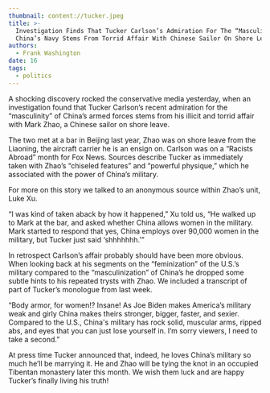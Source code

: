 ```yaml
---
thumbnail: content://tucker.jpeg
title: >-
  Investigation Finds That Tucker Carlson’s Admiration For The “Masculinity” Of
  China’s Navy Stems From Torrid Affair With Chinese Sailor On Shore Leave 
authors:
  - Frank Washington
date: 16
tags:
  - politics
---
```


A shocking discovery rocked the conservative media yesterday, when an investigation found that Tucker Carlson’s recent admiration for the “masculinity” of China’s armed forces stems from his illicit and torrid affair with Mark Zhao, a Chinese sailor on shore leave.

The two met at a bar in Beijing last year, Zhao was on shore leave from the Liaoning, the aircraft carrier he is an ensign on. Carlson was on a “Racists Abroad” month for Fox News. Sources describe Tucker as immediately taken with Zhao’s “chiseled features” and “powerful physique,” which he associated with the power of China’s military.

For more on this story we talked to an anonymous source within Zhao’s unit, Luke Xu.

“I was kind of taken aback by how it happened,” Xu told us, “He walked up to Mark at the bar, and asked whether China allows women in the military. Mark started to respond that yes, China employs over 90,000 women in the military, but Tucker just said ‘shhhhhhh.’”

In retrospect Carlson’s affair probably should have been more obvious. When looking back at his segments on the “feminization” of the U.S.’s military compared to the “masculinization” of China’s he dropped some subtle hints to his repeated trysts with Zhao. We included a transcript of part of Tucker’s monologue from last week.

“Body armor, for women!? Insane! As Joe Biden makes America’s military weak and girly China makes theirs stronger, bigger, faster, and sexier. Compared to the U.S., China's military has rock solid, muscular arms, ripped abs, and eyes that you can just lose yourself in. I’m sorry viewers, I need to take a second.”

At press time Tucker announced that, indeed, he loves China’s military so much he’ll be marrying it. He and Zhao will be tying the knot in an occupied Tibentan monastery later this month. We wish them luck and are happy Tucker’s finally living his truth!

